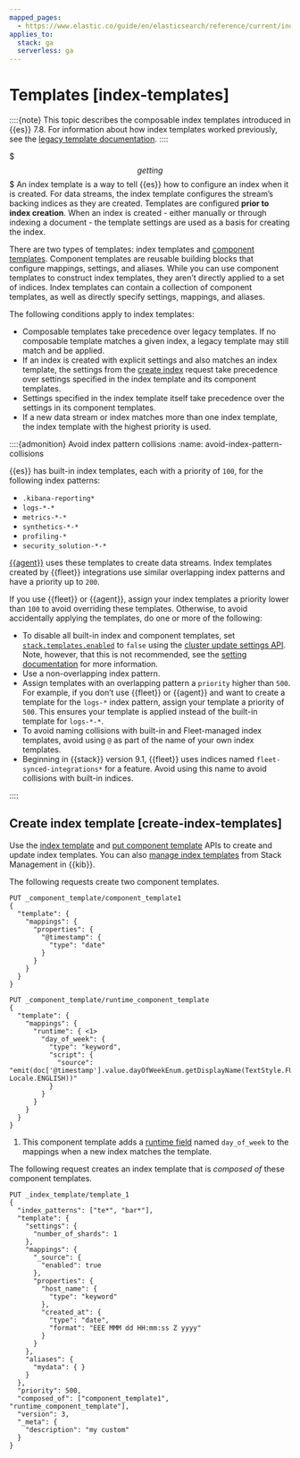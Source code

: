 ```yaml
---
mapped_pages:
  - https://www.elastic.co/guide/en/elasticsearch/reference/current/index-templates.html
applies_to:
  stack: ga
  serverless: ga
---
```


# Templates [index-templates]

::::{note}
This topic describes the composable index templates introduced in {{es}} 7.8. For information about how index templates worked previously, see the [legacy template documentation](https://www.elastic.co/docs/api/doc/elasticsearch/operation/operation-indices-put-template).
::::


$$$getting$$$
An index template is a way to tell {{es}} how to configure an index when it is created. For data streams, the index template configures the stream’s backing indices as they are created. Templates are configured **prior to index creation**. When an index is created - either manually or through indexing a document - the template settings are used as a basis for creating the index.

There are two types of templates: index templates and [component templates](https://www.elastic.co/docs/api/doc/elasticsearch/operation/operation-cluster-put-component-template). Component templates are reusable building blocks that configure mappings, settings, and aliases. While you can use component templates to construct index templates, they aren’t directly applied to a set of indices. Index templates can contain a collection of component templates, as well as directly specify settings, mappings, and aliases.

The following conditions apply to index templates:

* Composable templates take precedence over legacy templates. If no composable template matches a given index, a legacy template may still match and be applied.
* If an index is created with explicit settings and also matches an index template, the settings from the [create index](https://www.elastic.co/docs/api/doc/elasticsearch/operation/operation-indices-create) request take precedence over settings specified in the index template and its component templates.
* Settings specified in the index template itself take precedence over the settings in its component templates.
* If a new data stream or index matches more than one index template, the index template with the highest priority is used.

::::{admonition} Avoid index pattern collisions
:name: avoid-index-pattern-collisions

{{es}} has built-in index templates, each with a priority of `100`, for the following index patterns:

* `.kibana-reporting*`
* `logs-*-*`
* `metrics-*-*`
* `synthetics-*-*`
* `profiling-*`
* `security_solution-*-*`

[{{agent}}](/reference/fleet/index.md) uses these templates to create data streams. Index templates created by {{fleet}} integrations use similar overlapping index patterns and have a priority up to `200`.

If you use {{fleet}} or {{agent}}, assign your index templates a priority lower than `100` to avoid overriding these templates. Otherwise, to avoid accidentally applying the templates, do one or more of the following:

* To disable all built-in index and component templates, set [`stack.templates.enabled`](elasticsearch://reference/elasticsearch/configuration-reference/index-management-settings.md#stack-templates-enabled) to `false` using the [cluster update settings API](https://www.elastic.co/docs/api/doc/elasticsearch/operation/operation-cluster-put-settings). Note, however, that this is not recommended, see the [setting documentation](elasticsearch://reference/elasticsearch/configuration-reference/index-management-settings.md#stack-templates-enabled) for more information.
* Use a non-overlapping index pattern.
* Assign templates with an overlapping pattern a `priority` higher than `500`. For example, if you don’t use {{fleet}} or {{agent}} and want to create a template for the `logs-*` index pattern, assign your template a priority of `500`. This ensures your template is applied instead of the built-in template for `logs-*-*`.
* To avoid naming collisions with built-in and Fleet-managed index templates, avoid using `@` as part of the name of your own index templates.
* Beginning in {{stack}} version 9.1, {{fleet}} uses indices named `fleet-synced-integrations*` for a feature. Avoid using this name to avoid collisions with built-in indices.

::::



## Create index template [create-index-templates]

Use the [index template](https://www.elastic.co/docs/api/doc/elasticsearch/operation/operation-indices-put-index-template) and [put component template](https://www.elastic.co/docs/api/doc/elasticsearch/operation/operation-cluster-put-component-template) APIs to create and update index templates. You can also [manage index templates](../lifecycle/index-lifecycle-management/index-management-in-kibana.md) from Stack Management in {{kib}}.

The following requests create two component templates.

```console
PUT _component_template/component_template1
{
  "template": {
    "mappings": {
      "properties": {
        "@timestamp": {
          "type": "date"
        }
      }
    }
  }
}

PUT _component_template/runtime_component_template
{
  "template": {
    "mappings": {
      "runtime": { <1>
        "day_of_week": {
          "type": "keyword",
          "script": {
            "source": "emit(doc['@timestamp'].value.dayOfWeekEnum.getDisplayName(TextStyle.FULL, Locale.ENGLISH))"
          }
        }
      }
    }
  }
}
```

1. This component template adds a [runtime field](mapping/map-runtime-field.md) named `day_of_week` to the mappings when a new index matches the template.


The following request creates an index template that is *composed of* these component templates.

```console
PUT _index_template/template_1
{
  "index_patterns": ["te*", "bar*"],
  "template": {
    "settings": {
      "number_of_shards": 1
    },
    "mappings": {
      "_source": {
        "enabled": true
      },
      "properties": {
        "host_name": {
          "type": "keyword"
        },
        "created_at": {
          "type": "date",
          "format": "EEE MMM dd HH:mm:ss Z yyyy"
        }
      }
    },
    "aliases": {
      "mydata": { }
    }
  },
  "priority": 500,
  "composed_of": ["component_template1", "runtime_component_template"],
  "version": 3,
  "_meta": {
    "description": "my custom"
  }
}
```
